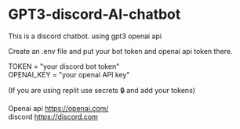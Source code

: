 # GPT3-discord-AI-chatbot
This is a discord chatbot. using gpt3 openai api


Create an .env file and put your bot token and openai api token there.  

TOKEN = "your discord bot token"  
OPENAI_KEY = "your openai API key"  

(If you are using replit use secrets 🔒 and add your tokens)


Openai api https://openai.com/  
discord https://discord.com
